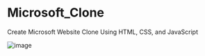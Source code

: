 # Microsoft_Clone
Create Microsoft Website Clone Using HTML, CSS, and JavaScript




![image](https://github.com/dhruvil-patel009/Microsoft_Clone/assets/85049831/1846f9c0-e7af-4959-afc2-af308555793a)


